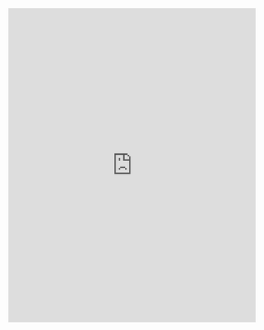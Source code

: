 <iframe src="https://scribehow.com/embed/0303__Influence_of_Settings__4557M8SMSRuy1tDowhQ5DQ" width="100%" height="640" allowfullscreen frameborder="0"></iframe>